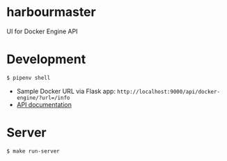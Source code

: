 # harbourmaster
UI for Docker Engine API

# Development

```bash
$ pipenv shell
```

- Sample Docker URL via Flask app: ``http://localhost:9000/api/docker-engine/?url=/info``
- [API documentation](http://localhost:9000/api/doc/)

# Server

```bash
$ make run-server
```
